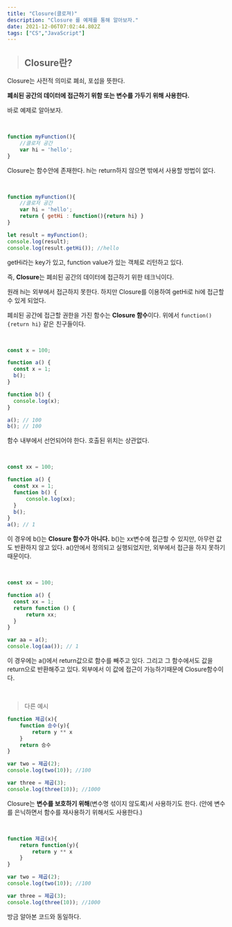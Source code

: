 ```yaml
---
title: "Closure(클로져)"
description: "Closure 를 예제를 통해 알아보자."
date: 2021-12-06T07:02:44.802Z
tags: ["CS","JavaScript"]
---
```

>## Closure란?

Closure는 사전적 의미로 폐쇠, 포섭을 뜻한다. 

**폐쇠된 공간의 데이터에 접근하기 위함 또는 변수를 가두기 위해 사용한다.**

바로 예제로 알아보자.

<br>

```js
function myFunction(){
    //클로저 공간
    var hi = 'hello';
}
```

Closure는 함수안에 존재한다. hi는 return하지 않으면 밖에서 사용할 방법이 없다.

<br>


```js
function myFunction(){
    //클로저 공간
    var hi = 'hello';
    return { getHi : function(){return hi} }
}

let result = myFunction();
console.log(result);
console.log(result.getHi()); //hello
```

getHi라는 key가 있고, function value가 있는 객체로 리턴하고 있다.

즉, **Closure**는 폐쇠된 공간의 데이터에 접근하기 위한 테크닉이다.

원래 hi는 외부에서 접근하지 못한다. 하지만 Closure를 이용하여 getHi로 hi에 접근할 수 있게 되었다.

폐쇠된 공간에 접근할 권한을 가진 함수는 **Closure 함수**이다. 위에서 `function(){return hi}` 같은 친구들이다.

<br>

```js
const x = 100;

function a() {
  const x = 1;
  b();
}

function b() {
  console.log(x);
}

a(); // 100
b(); // 100
```

함수 내부에서 선언되어야 한다. 호출된 위치는 상관없다.

<br>

```js
const xx = 100;

function a() {
  const xx = 1;
  function b() {
      console.log(xx);
  }
  b();
}
a(); // 1
```

이 경우에 b()는 **Closure 함수가 아니다.** b()는 xx변수에 접근할 수 있지만, 아무런 값도 반환하지 않고 있다. a()안에서 정의되고 실행되었지만, 외부에서 접근을 하지 못하기 때문이다.

<br>

```js
const xx = 100;

function a() {
  const xx = 1;
  return function () {
      return xx;
  }
}

var aa = a();
console.log(aa()); // 1
```

이 경우에는 a()에서 return값으로 함수를 빼주고 있다. 그리고 그 함수에서도 값을 return으로 반환해주고 있다. 외부에서 이 값에 접근이 가능하기때문에 Closure함수이다.

<br>


> 다른 예시

```js
function 제곱(x){
    function 승수(y){
        return y ** x
    }
    return 승수
}

var two = 제곱(2);
console.log(two(10)); //100

var three = 제곱(3);
console.log(three(10)); //1000
```

Closure는 **변수를 보호하기 위해**(변수명 섞이지 않도록)서 사용하기도 한다. (안에 변수를 은닉하면서 함수를 재사용하기 위해서도 사용한다.)

<br>


```js
function 제곱(x){
    return function(y){
        return y ** x
    }
}

var two = 제곱(2);
console.log(two(10)); //100

var three = 제곱(3);
console.log(three(10)); //1000
```

방금 알아본 코드와 동일하다.

<br>